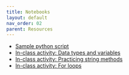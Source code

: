 ```yaml
---
title: Notebooks
layout: default
nav_order: 02
parent: Resources
---
```


- [Sample python script](/assets/notebooks/sample_pythonScript.ipynb)
- [In-class activity: Data types and variables](/assets/notebooks/datatypes.ipynb)
- [In-class activity: Practicing string methods](/assets/notebooks/Practice_YellowWallpaper.ipynb)
- [In-class activity: For loops](/assets/notebooks/for_loops.ipynb)